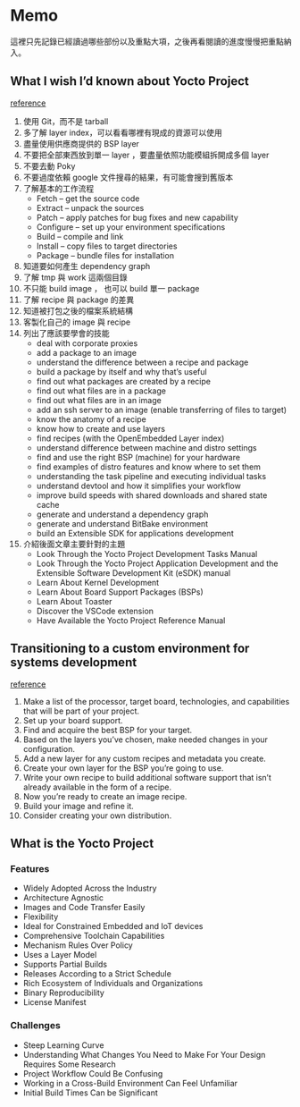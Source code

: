# Memo

這裡只先記錄已經讀過哪些部份以及重點大項，之後再看閱讀的進度慢慢把重點納入。

## What I wish I’d known about Yocto Project

[reference](https://docs.yoctoproject.org/what-i-wish-id-known.html)

1. 使用 Git，而不是 tarball
2. 多了解 layer index，可以看看哪裡有現成的資源可以使用 
3. 盡量使用供應商提供的 BSP layer
4. 不要把全部東西放到單一 layer ，要盡量依照功能模組拆開成多個 layer
5. 不要去動 Poky
6. 不要過度依賴 google 文件搜尋的結果，有可能會搜到舊版本
7. 了解基本的工作流程
   - Fetch – get the source code
   - Extract – unpack the sources
   - Patch – apply patches for bug fixes and new capability
   - Configure – set up your environment specifications
   - Build – compile and link
   - Install – copy files to target directories
   - Package – bundle files for installation
8. 知道要如何產生 dependency graph
9. 了解 tmp 與 work 這兩個目錄
10. 不只能 build image ， 也可以 build 單一 package
11. 了解 recipe 與 package 的差異
12. 知道被打包之後的檔案系統結構
13. 客製化自己的 image 與 recipe
14. 列出了應該要學會的技能
    - deal with corporate proxies
    - add a package to an image
    - understand the difference between a recipe and package
    - build a package by itself and why that’s useful
    - find out what packages are created by a recipe
    - find out what files are in a package
    - find out what files are in an image
    - add an ssh server to an image (enable transferring of files to target)
    - know the anatomy of a recipe
    - know how to create and use layers
    - find recipes (with the OpenEmbedded Layer index)
    - understand difference between machine and distro settings
    - find and use the right BSP (machine) for your hardware
    - find examples of distro features and know where to set them
    - understanding the task pipeline and executing individual tasks
    - understand devtool and how it simplifies your workflow
    - improve build speeds with shared downloads and shared state cache
    - generate and understand a dependency graph
    - generate and understand BitBake environment
    - build an Extensible SDK for applications development
15. 介紹後面文章主要針對的主題
    - Look Through the Yocto Project Development Tasks Manual
    - Look Through the Yocto Project Application Development and the Extensible Software Development Kit (eSDK) manual
    - Learn About Kernel Development
    - Learn About Board Support Packages (BSPs)
    - Learn About Toaster
    - Discover the VSCode extension
    - Have Available the Yocto Project Reference Manual

## Transitioning to a custom environment for systems development

[reference](https://docs.yoctoproject.org/transitioning-to-a-custom-environment.html)

1. Make a list of the processor, target board, technologies, and capabilities that will be part of your project.
2. Set up your board support.
3. Find and acquire the best BSP for your target.
4. Based on the layers you’ve chosen, make needed changes in your configuration.
5. Add a new layer for any custom recipes and metadata you create.
6. Create your own layer for the BSP you’re going to use.
7. Write your own recipe to build additional software support that isn’t already available in the form of a recipe.
8. Now you’re ready to create an image recipe.
9. Build your image and refine it.
10. Consider creating your own distribution.

## What is the Yocto Project

### Features

- Widely Adopted Across the Industry
- Architecture Agnostic
- Images and Code Transfer Easily
- Flexibility
- Ideal for Constrained Embedded and IoT devices
- Comprehensive Toolchain Capabilities
- Mechanism Rules Over Policy
- Uses a Layer Model
- Supports Partial Builds
- Releases According to a Strict Schedule
- Rich Ecosystem of Individuals and Organizations
- Binary Reproducibility
- License Manifest

### Challenges

- Steep Learning Curve
- Understanding What Changes You Need to Make For Your Design Requires Some Research
- Project Workflow Could Be Confusing
- Working in a Cross-Build Environment Can Feel Unfamiliar
- Initial Build Times Can be Significant